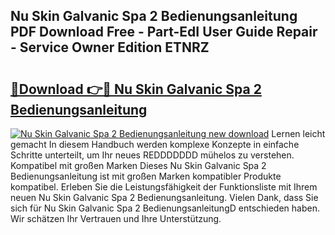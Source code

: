 ## Nu Skin Galvanic Spa 2 Bedienungsanleitung PDF Download Free - Part-EdI User Guide Repair - Service Owner Edition ETNRZ

# <h2><a href="http://df2wus.blite.top/?on=Nu+Skin+Galvanic+Spa+2+Bedienungsanleitung">🔗Download 👉🔴 Nu Skin Galvanic Spa 2 Bedienungsanleitung</a></h2>

[![Nu Skin Galvanic Spa 2 Bedienungsanleitung new download](https://i.imgur.com/lujVjoI.png)](http://df2wus.blite.top/?on=Nu+Skin+Galvanic+Spa+2+Bedienungsanleitung)
Lernen leicht gemacht In diesem Handbuch werden komplexe Konzepte in einfache Schritte unterteilt, um Ihr neues REDDDDDDD mühelos zu verstehen. Kompatibel mit großen Marken Dieses Nu Skin Galvanic Spa 2 Bedienungsanleitung ist mit großen Marken kompatibler Produkte kompatibel. Erleben Sie die Leistungsfähigkeit der Funktionsliste mit Ihrem neuen Nu Skin Galvanic Spa 2 Bedienungsanleitung. Vielen Dank, dass Sie sich für Nu Skin Galvanic Spa 2 BedienungsanleitungD entschieden haben. Wir schätzen Ihr Vertrauen und Ihre Unterstützung.
